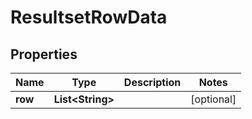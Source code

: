 # ResultsetRowData

## Properties
Name | Type | Description | Notes
------------ | ------------- | ------------- | -------------
**row** | **List&lt;String&gt;** |  |  [optional]

